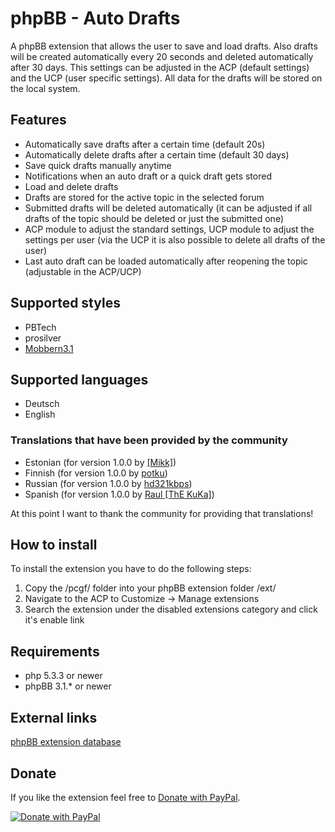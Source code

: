 # phpBB - Auto Drafts
A phpBB extension that allows the user to save and load drafts. Also drafts will be created automatically every 20 seconds and deleted automatically after 30 days. This settings can be adjusted in the ACP (default settings) and the UCP (user specific settings). All data for the drafts will be stored on the local system.

## Features
* Automatically save drafts after a certain time (default 20s)
* Automatically delete drafts after a certain time (default 30 days)
* Save quick drafts manually anytime
* Notifications when an auto draft or a quick draft gets stored
* Load and delete drafts
* Drafts are stored for the active topic in the selected forum
* Submitted drafts will be deleted automatically (it can be adjusted if all drafts of the topic should be deleted or just the submitted one)
* ACP module to adjust the standard settings, UCP module to adjust the settings per user (via the UCP it is also possible to delete all drafts of the user)
* Last auto draft can be loaded automatically after reopening the topic (adjustable in the ACP/UCP)

## Supported styles
* PBTech
* prosilver
* [Mobbern3.1](http://www.masivotech.com/product/mobbern-phpbb3-phpbb31-responsive-theme/ "Mobbern phpBB responsive theme website")

## Supported languages
* Deutsch
* English

### Translations that have been provided by the community
* Estonian (for version 1.0.0 by [[Mikk]](https://www.phpbb.com/customise/db/extension/auto_drafts/support/topic/164251?p=504766#p504766 "Show post on phpbb.com"))
* Finnish (for version 1.0.0 by [potku](https://www.phpbb.com/customise/db/extension/auto_drafts/support/topic/164251?p=508461#p508461 "Show post on phpbb.com"))
* Russian (for version 1.0.0 by [hd321kbps](https://www.phpbb.com/customise/db/extension/auto_drafts/support/topic/164251?p=526651#p526651 "Show post on phpbb.com"))
* Spanish (for version 1.0.0 by [Raul [ThE KuKa]](https://www.phpbb.com/customise/db/extension/auto_drafts/support/topic/164251?p=504901#p504901 "Show post on phpbb.com"))

At this point I want to thank the community for providing that translations!

## How to install
To install the extension you have to do the following steps:

1. Copy the /pcgf/ folder into your phpBB extension folder /ext/
2. Navigate to the ACP to Customize -> Manage extensions
3. Search the extension under the disabled extensions category and click it's enable link

## Requirements
* php 5.3.3 or newer
* phpBB 3.1.* or newer

## External links
[phpBB extension database](https://www.phpbb.com/customise/db/extension/auto_drafts/ "Show extension entry on phpBB.com")

## Donate
If you like the extension feel free to [Donate with PayPal](https://www.paypal.com/cgi-bin/webscr?cmd=_s-xclick&hosted_button_id=SY9JFM9XL9CWQ).

[![Donate with PayPal](https://www.paypalobjects.com/en_US/i/btn/btn_donate_LG.gif)](https://www.paypal.com/cgi-bin/webscr?cmd=_s-xclick&hosted_button_id=SY9JFM9XL9CWQ)